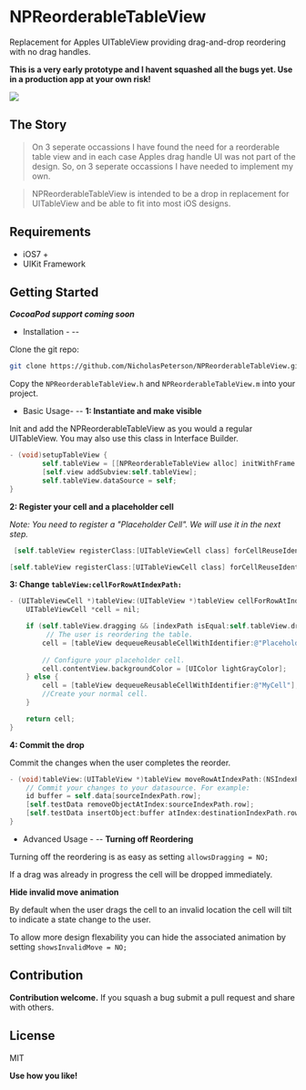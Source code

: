 NPReorderableTableView
=========

Replacement for Apples UITableView providing drag-and-drop reordering with no drag handles. 

**This is a very early prototype and I havent squashed all the bugs yet. Use in a production app at your own risk!**

[![](https://s3-us-west-1.amazonaws.com/nicholas-peterson-github/fast_demo.gif)](https://s3-us-west-1.amazonaws.com/nicholas-peterson-github/fast_demo.gif)

The Story
-----------
> On 3 seperate occassions I have found the need for a reorderable table view and in each case Apples drag handle UI was not part of the design. So, on 3 seperate occassions I have needed to implement my own.

> NPReorderableTableView is intended to be a drop in replacement for UITableView and be able to fit into most iOS designs. 

Requirements
----
- iOS7 +
- UIKit Framework

Getting Started
--------------
**_CocoaPod support coming soon_**

- Installation -
--

Clone the git repo:
```sh
git clone https://github.com/NicholasPeterson/NPReorderableTableView.git NPReorderableTableView

```

Copy the `NPReorderableTableView.h` and `NPReorderableTableView.m` into your project.

- Basic Usage-
--
**1: Instantiate and make visible**

Init and add the NPReorderableTableView as you would a regular UITableView. You may also use this class in Interface Builder.
```objective-c
- (void)setupTableView {
        self.tableView = [[NPReorderableTableView alloc] initWithFrame:self.view.bounds];
        [self.view addSubview:self.tableView];
        self.tableView.dataSource = self;
}
```

**2: Register your cell and a placeholder cell**

_Note: You need to register a "Placeholder Cell". We will use it in the next step._
```objective-c
 [self.tableView registerClass:[UITableViewCell class] forCellReuseIdentifier:@"Placeholder"];

[self.tableView registerClass:[UITableViewCell class] forCellReuseIdentifier:@"MyCell"];
```

**3: Change `tableView:cellForRowAtIndexPath:`**

```objective-c
- (UITableViewCell *)tableView:(UITableView *)tableView cellForRowAtIndexPath:(NSIndexPath *)indexPath {
    UITableViewCell *cell = nil;

    if (self.tableView.dragging && [indexPath isEqual:self.tableView.dropIndexPath]) {
         // The user is reordering the table. 
        cell = [tableView dequeueReusableCellWithIdentifier:@"Placeholder"];
        
        // Configure your placeholder cell.
        cell.contentView.backgroundColor = [UIColor lightGrayColor];
    } else {
        cell = [tableView dequeueReusableCellWithIdentifier:@"MyCell"];
        //Create your normal cell.
    }

    return cell;
}
```

**4: Commit the drop** 

Commit the changes when the user completes the reorder.
```objective-c
- (void)tableView:(UITableView *)tableView moveRowAtIndexPath:(NSIndexPath *)sourceIndexPath toIndexPath:(NSIndexPath *)destinationIndexPath {
    // Commit your changes to your datasource. For example:
    id buffer = self.data[sourceIndexPath.row];
    [self.testData removeObjectAtIndex:sourceIndexPath.row];
    [self.testData insertObject:buffer atIndex:destinationIndexPath.row];
}

```

- Advanced Usage -
--
**Turning off Reordering**

Turning off the reordering is as easy as setting `allowsDragging = NO;`

If a drag was already in progress the cell will be dropped immediately.

**Hide invalid move animation**

By default when the user drags the cell to an invalid location the cell will tilt to indicate a state change to the user. 

To allow more design flexability you can hide the associated animation by setting `showsInvalidMove = NO;`


Contribution
----

**Contribution welcome.** If you squash a bug submit a pull request and share with others.

License
----

MIT

**Use how you like!**
